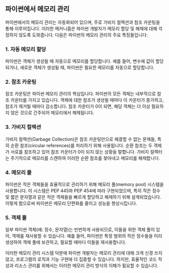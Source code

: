## 파이썬에서 메모리 관리

파이썬에서의 메모리 관리는 자동화되어 있으며, 주로 가비지 컬렉션과 참조 카운팅을 통해 이루어집니다. 이러한 메커니즘은 파이썬 개발자가 메모리 할당 및 해제에 대해 걱정하지 않도록 도와줍니다. 다음은 파이썬의 메모리 관리의 주요 특징들입니다:

### 1. 자동 메모리 할당
파이썬은 객체가 생성될 때 자동으로 메모리를 할당합니다. 예를 들어, 변수에 값이 할당되거나, 새로운 객체가 생성될 때, 파이썬은 필요한 메모리를 자동으로 할당합니다.

### 2. 참조 카운팅
참조 카운팅은 파이썬 메모리 관리의 핵심입니다. 파이썬의 모든 객체는 내부적으로 참조 카운터를 가지고 있습니다. 객체에 대한 참조가 생성될 때마다 이 카운터가 증가하고, 참조가 제거될 때마다 감소합니다. 참조 카운터가 0이 되면, 해당 객체는 더 이상 필요하지 않은 것으로 간주되어 메모리에서 해제됩니다.

### 3. 가비지 컬렉션
가비지 컬렉션(Garbage Collection)은 참조 카운팅만으로 해결할 수 없는 문제들, 특히 순환 참조(circular references)를 처리하기 위해 사용됩니다. 순환 참조는 두 객체가 서로를 참조하고 있어 참조 카운터가 0이 되지 않는 상황을 말합니다. 가비지 컬렉터는 주기적으로 메모리를 스캔하여 이러한 순환 참조를 찾아내고 메모리를 해제합니다.

### 4. 메모리 풀
파이썬은 작은 객체들을 효율적으로 관리하기 위해 메모리 풀(memory pool) 시스템을 사용합니다. 이 시스템은 PEP 445와 PEP 454에 따라 구현되었으며, 특히 작은 정수 및 짧은 문자열과 같은 작은 객체들을 빠르게 할당하고 해제하기 위해 설계되었습니다. 이렇게 함으로써 파이썬은 메모리 단편화를 줄이고 성능을 향상시킵니다.

### 5. 객체 풀
일부 파이썬 객체(예: 정수, 문자열)는 빈번하게 사용되므로, 이들을 위한 객체 풀이 있어, 객체를 재사용할 수 있습니다. 예를 들어, 파이썬은 특정 범위의 작은 정수들을 미리 생성하여 객체 풀에 보관하고, 필요할 때마다 이들을 재사용합니다.

이러한 메모리 관리 시스템 덕분에 파이썬 개발자는 메모리 관리에 대해 크게 신경 쓰지 않고, 프로그램의 로직과 기능 구현에 더 집중할 수 있습니다. 하지만, 효율적인 코드 작성과 리소스 관리를 위해서는 이러한 메모리 관리 방식의 이해가 필요할 수 있습니다.
